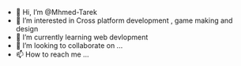 - 👋 Hi, I’m @Mhmed-Tarek
- 👀 I’m interested in Cross platform development , game making and design
- 🌱 I’m currently learning web devlopment
- 💞️ I’m looking to collaborate on ...
- 📫 How to reach me ...
